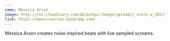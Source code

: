 ```yaml
---
name: Messica Arson
image: http://res.cloudinary.com/dkibchpur/image/upload/c_scale,w_392/v1532539823/Screen_Shot_2018-07-25_at_1.28.14_PM.png
link: https://messicaarson.bandcamp.com/
---
```

Messica Arson creates noise inspired beats with live sampled screams. 
